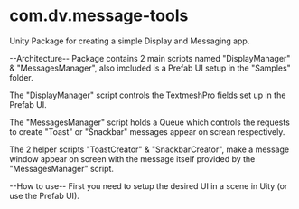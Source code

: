 # com.dv.message-tools
Unity Package for creating a simple Display and Messaging app.

--Architecture--
Package contains 2 main scripts named "DisplayManager" & "MessagesManager",
also imcluded is a Prefab UI setup in the "Samples" folder.

The "DisplayManager" script controls the TextmeshPro fields set up in the Prefab UI.

The "MessagesManager" script holds a Queue which controls the requests to create
"Toast" or "Snackbar" messages appear on screan respectively.

The 2 helper scripts "ToastCreator" & "SnackbarCreator", make a message window 
appear on screen with the message itself provided by the "MessagesManager" script.

--How to use--
First you need to setup the desired UI in a scene in Uity (or use the Prefab UI).

